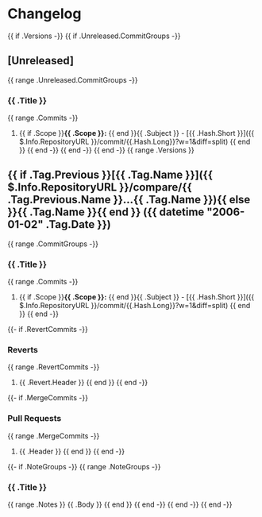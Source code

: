 # Changelog

{{ if .Versions -}}
{{ if .Unreleased.CommitGroups -}}
<a name="unreleased"></a>
## [Unreleased]

{{ range .Unreleased.CommitGroups -}}
### {{ .Title }}
{{ range .Commits -}}
1. {{ if .Scope }}**{{ .Scope }}:** {{ end }}{{ .Subject }} - [{{ .Hash.Short }}]({{ $.Info.RepositoryURL }}/commit/{{.Hash.Long}}?w=1&diff=split)
{{ end }}
{{ end -}}
{{ end -}}
{{ end -}}
{{ range .Versions }}<a name="{{ .Tag.Name }}"></a>
## {{ if .Tag.Previous }}[{{ .Tag.Name }}]({{ $.Info.RepositoryURL }}/compare/{{ .Tag.Previous.Name }}...{{ .Tag.Name }}){{ else }}{{ .Tag.Name }}{{ end }} ({{ datetime "2006-01-02" .Tag.Date }})

{{ range .CommitGroups -}}
### {{ .Title }}

{{ range .Commits -}}
1. {{ if .Scope }}**{{ .Scope }}:** {{ end }}{{ .Subject }} - [{{ .Hash.Short }}]({{ $.Info.RepositoryURL }}/commit/{{.Hash.Long}}?w=1&diff=split)
{{ end }}
{{ end -}}

{{- if .RevertCommits -}}
### Reverts

{{ range .RevertCommits -}}
1. {{ .Revert.Header }}
{{ end }}
{{ end -}}

{{- if .MergeCommits -}}
### Pull Requests

{{ range .MergeCommits -}}
1. {{ .Header }}
{{ end }}
{{ end -}}

{{- if .NoteGroups -}}
{{ range .NoteGroups -}}
### {{ .Title }}

{{ range .Notes }}
{{ .Body }}
{{ end }}
{{ end -}}
{{ end -}}
{{ end -}}
